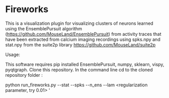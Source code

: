 # Fireworks

This is a visualization plugin for visualizing clusters of neurons learned using the EnsemblePursuit algorithm (https://github.com/MouseLand/EnsemblePursuit) from activity traces that have been extracted from calcium imaging recordings using spks.npy and stat.npy from the suite2p library https://github.com/MouseLand/suite2p

Usage:

This software requires pip installed EnsemblePursuit, numpy, sklearn, vispy, pyqtgraph. Clone this repository. In the command line cd to the cloned repository folder :

python run_fireworks.py --stat <path to stat file> --spks <path to spks file> --n_ens <number of clusters> --lam <regularization parameter, try 0.01>
'

